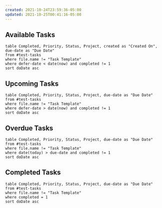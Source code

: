 ```yaml
---
created: 2021-10-24T23:59:36-05:00
updated: 2021-10-25T00:41:16-05:00
---
```

## Available Tasks

```dataview
table Completed, Priority, Status, Project, created as "Created On", due-date as "Due Date"
from #test-tasks
where file.name != "Task Template"
where defer-date < date(now) and completed != 1
sort doDate asc
```

## Upcoming Tasks

```dataview
table Completed, Priority, Status, Project, due-date as "Due Date"
from #test-tasks
where file.name != "Task Template"
where defer-date > date(now) and completed != 1
sort doDate asc
```

## Overdue Tasks
```dataview
table Completed, Priority, Status, Project, due-date as "Due Date"
from #test-tasks
where file.name != "Task Template"
where date(today) > due-date and completed != 1
sort doDate asc
```

## Completed Tasks

```dataview
table Completed, Priority, Status, Project, due-date as "Due Date"
from #test-tasks
where file.name != "Task Template"
where completed = 1
sort doDate asc
```
